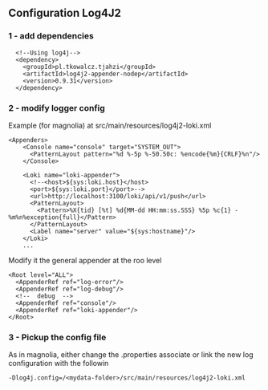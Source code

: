 ## Configuration Log4J2

### 1 - add dependencies

```
  <!--Using log4j-->
  <dependency>
    <groupId>pl.tkowalcz.tjahzi</groupId>
    <artifactId>log4j2-appender-nodep</artifactId>
    <version>0.9.31</version>
  </dependency>
```

### 2 - modify logger config

Example (for magnolia) at src/main/resources/log4j2-loki.xml

```
<Appenders>
    <Console name="console" target="SYSTEM_OUT">
      <PatternLayout pattern="%d %-5p %-50.50c: %encode{%m}{CRLF}%n"/>
    </Console>
    
    <Loki name="loki-appender">
      <!--<host>${sys:loki.host}</host>
      <port>${sys:loki.port}</port>-->
      <url>http://localhost:3100/loki/api/v1/push</url>
      <PatternLayout>
        <Pattern>%X{tid} [%t] %d{MM-dd HH:mm:ss.SSS} %5p %c{1} - %m%n%exception{full}</Pattern>
      </PatternLayout>
      <Label name="server" value="${sys:hostname}"/>
    </Loki>
    ...
```

Modify it the general appender at the roo level 

````
<Root level="ALL">
  <AppenderRef ref="log-error"/>
  <AppenderRef ref="log-debug"/>
  <!--  debug  -->
  <AppenderRef ref="console"/>
  <AppenderRef ref="loki-appender"/>
</Root>
````

### 3 - Pickup the config file

As in magnolia, either change the .properties associate or link the new log configuration with the followin

```
-Dlog4j.config=/<mydata-folder>/src/main/resources/log4j2-loki.xml
```